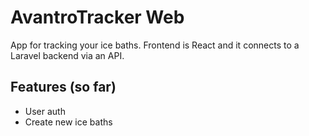 # AvantroTracker Web
App for tracking your ice baths. Frontend is React and it connects to a Laravel backend via an API.

## Features (so far)
- User auth
- Create new ice baths